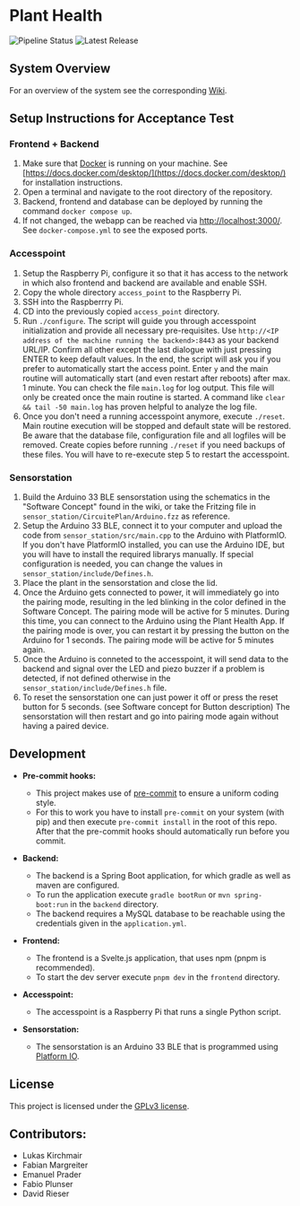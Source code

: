 # Plant Health

![Pipeline Status](https://git.uibk.ac.at/informatik/qe/swess23/group1/g1t1/badges/main/pipeline.svg)
![Latest Release](https://git.uibk.ac.at/informatik/qe/swess23/group1/g1t1/-/badges/release.svg)

## System Overview

For an overview of the system see the corresponding [Wiki](https://git.uibk.ac.at/informatik/qe/swess23/group1/g1t1/-/wikis/home).

## Setup Instructions for Acceptance Test

### Frontend + Backend

1. Make sure that [Docker](https://www.docker.com/) is running on your machine. See [https://docs.docker.com/desktop/](https://docs.docker.com/desktop/) for installation instructions.
2. Open a terminal and navigate to the root directory of the repository.
3. Backend, frontend and database can be deployed by running the command `docker compose up`.  
4. If not changed, the webapp can be reached via [http://localhost:3000/](http://localhost:3000/). See `docker-compose.yml` to see the exposed ports.

### Accesspoint

1. Setup the Raspberry Pi, configure it so that it has access to the network in which also frontend and backend are available and enable SSH.
2. Copy the whole directory `access_point` to the Raspberry Pi.
3. SSH into the Raspberrry Pi.
4. CD into the previously copied `access_point` directory.
5. Run `./configure`. The script will guide you through accesspoint initialization and provide all necessary pre-requisites. Use `http://<IP address of the machine running the backend>:8443` as your backend URL/IP. Confirm all other except the last dialogue with just pressing ENTER to keep default values. In the end, the script will ask you if you prefer to automatically start the access point. Enter `y` and the main routine will automatically start (and even restart after reboots) after max. 1 minute. You can check the file `main.log` for log output. This file will only be created once the main routine is started. A command like `clear && tail -50 main.log` has proven helpful to analyze the log file.
6. Once you don't need a running accesspoint anymore, execute `./reset`. Main routine execution will be stopped and default state will be restored. Be aware that the database file, configuration file and all logfiles will be removed. Create copies before running `./reset` if you need backups of these files. You will have to re-execute step 5 to restart the accesspoint.

### Sensorstation

1. Build the Arduino 33 BLE sensorstation using the schematics in the "Software Concept" found in the wiki, or take the Fritzing file in `sensor_station/CircuitePlan/Arduino.fzz` as reference.
2. Setup the Arduino 33 BLE, connect it to your computer and upload the code from `sensor_station/src/main.cpp` to the Arduino with PlatformIO. If you don't have PlatformIO installed, you can use the Arduino IDE, but you will have to install the required librarys manually. If special configuration is needed, you can change the values in `sensor_station/include/Defines.h`.
3. Place the plant in the sensorstation and close the lid.
4. Once the Arduino gets connected to power, it will immediately go into the pairing mode, resulting in the led blinking in the color defined in the Software Concept. The pairing mode will be active for 5 minutes. During this time, you can connect to the Arduino using the Plant Health App. If the pairing mode is over, you can restart it by pressing the button on the Arduino for 1 seconds. The pairing mode will be active for 5 minutes again.
5. Once the Arduino is conneted to the accesspoint, it will send data to the backend and signal over the LED and piezo buzzer if a problem is detected, if not defined otherwise in the `sensor_station/include/Defines.h` file.
6. To reset the sensorstation one can just power it off or press the reset button for 5 seconds. (see Software concept for Button description) The sensorstation will then restart and go into pairing mode again without having a paired device.


## Development
- **Pre-commit hooks:**
    - This project makes use of [pre-commit](https://pre-commit.com) to ensure a uniform coding style.
    - For this to work you have to install `pre-commit` on your system (with pip) and then execute `pre-commit install` in the root of this repo. After that the pre-commit hooks should automatically run before you commit.

- **Backend:**
    - The backend is a Spring Boot application, for which gradle as well as maven are configured. 
    - To run the application execute `gradle bootRun` or `mvn spring-boot:run` in the `backend` directory.
	- The backend requires a MySQL database to be reachable using the credentials given in the `application.yml`. 

- **Frontend:**
    - The frontend is a Svelte.js application, that uses npm (pnpm is recommended).
    - To start the dev server execute `pnpm dev` in the `frontend` directory.

- **Accesspoint:**
    - The accesspoint is a Raspberry Pi that runs a single Python script. 

- **Sensorstation:**
    - The sensorstation is an Arduino 33 BLE that is programmed using [Platform IO](https://platformio.org/).
	

## License

This project is licensed under the [GPLv3 license].

[GPLv3 License]: https://git.uibk.ac.at/informatik/qe/swess23/group1/g1t1/-/blob/main/LICENSE

## Contributors:
- Lukas Kirchmair
- Fabian Margreiter
- Emanuel Prader
- Fabio Plunser 
- David Rieser
